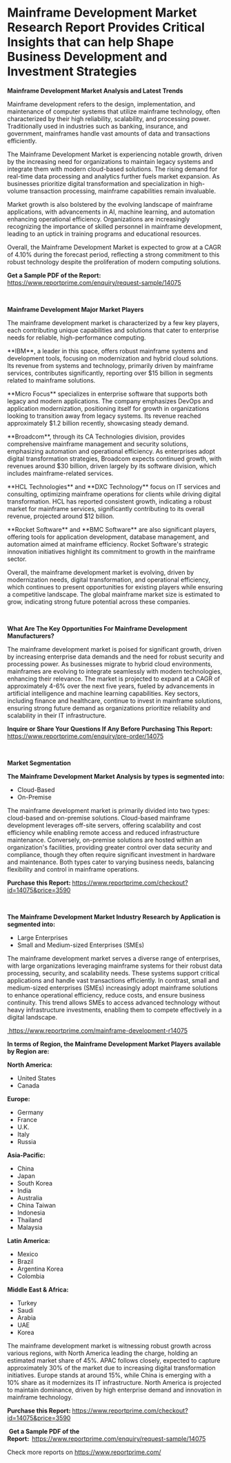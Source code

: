 <p><h1>Mainframe Development Market Research Report Provides Critical Insights that can help Shape Business Development and Investment Strategies</h1></p><p><strong>Mainframe Development Market Analysis and Latest Trends</strong></p>
<p><p>Mainframe development refers to the design, implementation, and maintenance of computer systems that utilize mainframe technology, often characterized by their high reliability, scalability, and processing power. Traditionally used in industries such as banking, insurance, and government, mainframes handle vast amounts of data and transactions efficiently.</p><p>The Mainframe Development Market is experiencing notable growth, driven by the increasing need for organizations to maintain legacy systems and integrate them with modern cloud-based solutions. The rising demand for real-time data processing and analytics further fuels market expansion. As businesses prioritize digital transformation and specialization in high-volume transaction processing, mainframe capabilities remain invaluable.</p><p>Market growth is also bolstered by the evolving landscape of mainframe applications, with advancements in AI, machine learning, and automation enhancing operational efficiency. Organizations are increasingly recognizing the importance of skilled personnel in mainframe development, leading to an uptick in training programs and educational resources.</p><p>Overall, the Mainframe Development Market is expected to grow at a CAGR of 4.10% during the forecast period, reflecting a strong commitment to this robust technology despite the proliferation of modern computing solutions.</p></p>
<p><strong>Get a Sample PDF of the Report:&nbsp;</strong> <a href="https://www.reportprime.com/enquiry/request-sample/14075?utm_campaign=3118&utm_medium=2&utm_source=Github&utm_content=ia&utm_term=20032025&utm_id=mainframe-development">https://www.reportprime.com/enquiry/request-sample/14075</a></p>
<p>&nbsp;</p>
<p><strong>Mainframe Development Major Market Players</strong></p>
<p><p>The mainframe development market is characterized by a few key players, each contributing unique capabilities and solutions that cater to enterprise needs for reliable, high-performance computing. </p><p>**IBM**, a leader in this space, offers robust mainframe systems and development tools, focusing on modernization and hybrid cloud solutions. Its revenue from systems and technology, primarily driven by mainframe services, contributes significantly, reporting over $15 billion in segments related to mainframe solutions.</p><p>**Micro Focus** specializes in enterprise software that supports both legacy and modern applications. The company emphasizes DevOps and application modernization, positioning itself for growth in organizations looking to transition away from legacy systems. Its revenue reached approximately $1.2 billion recently, showcasing steady demand.</p><p>**Broadcom**, through its CA Technologies division, provides comprehensive mainframe management and security solutions, emphasizing automation and operational efficiency. As enterprises adopt digital transformation strategies, Broadcom expects continued growth, with revenues around $30 billion, driven largely by its software division, which includes mainframe-related services.</p><p>**HCL Technologies** and **DXC Technology** focus on IT services and consulting, optimizing mainframe operations for clients while driving digital transformation. HCL has reported consistent growth, indicating a robust market for mainframe services, significantly contributing to its overall revenue, projected around $12 billion.</p><p>**Rocket Software** and **BMC Software** are also significant players, offering tools for application development, database management, and automation aimed at mainframe efficiency. Rocket Software's strategic innovation initiatives highlight its commitment to growth in the mainframe sector.</p><p>Overall, the mainframe development market is evolving, driven by modernization needs, digital transformation, and operational efficiency, which continues to present opportunities for existing players while ensuring a competitive landscape. The global mainframe market size is estimated to grow, indicating strong future potential across these companies.</p></p>
<p>&nbsp;</p>
<p><strong>What Are The Key Opportunities For Mainframe Development Manufacturers?</strong></p>
<p><p>The mainframe development market is poised for significant growth, driven by increasing enterprise data demands and the need for robust security and processing power. As businesses migrate to hybrid cloud environments, mainframes are evolving to integrate seamlessly with modern technologies, enhancing their relevance. The market is projected to expand at a CAGR of approximately 4-6% over the next five years, fueled by advancements in artificial intelligence and machine learning capabilities. Key sectors, including finance and healthcare, continue to invest in mainframe solutions, ensuring strong future demand as organizations prioritize reliability and scalability in their IT infrastructure.</p></p>
<p><strong>Inquire or Share Your Questions If Any Before Purchasing This Report:</strong> <a href="https://www.reportprime.com/enquiry/pre-order/14075?utm_campaign=3118&utm_medium=2&utm_source=Github&utm_content=ia&utm_term=20032025&utm_id=mainframe-development">https://www.reportprime.com/enquiry/pre-order/14075</a></p>
<p>&nbsp;</p>
<p><strong>Market Segmentation</strong></p>
<p><strong>The Mainframe Development Market Analysis by types is segmented into:</strong></p>
<p><ul><li>Cloud-Based</li><li>On-Premise</li></ul></p>
<p><p>The mainframe development market is primarily divided into two types: cloud-based and on-premise solutions. Cloud-based mainframe development leverages off-site servers, offering scalability and cost efficiency while enabling remote access and reduced infrastructure maintenance. Conversely, on-premise solutions are hosted within an organization's facilities, providing greater control over data security and compliance, though they often require significant investment in hardware and maintenance. Both types cater to varying business needs, balancing flexibility and control in mainframe operations.</p></p>
<p><strong>Purchase this Report:&nbsp;</strong><a href="https://www.reportprime.com/checkout?id=14075&price=3590&utm_campaign=3118&utm_medium=2&utm_source=Github&utm_content=ia&utm_term=20032025&utm_id=mainframe-development">https://www.reportprime.com/checkout?id=14075&price=3590</a></p>
<p>&nbsp;</p>
<p><strong>The Mainframe Development Market Industry Research by Application is segmented into:</strong></p>
<p><ul><li>Large Enterprises</li><li>Small and Medium-sized Enterprises (SMEs)</li></ul></p>
<p><p>The mainframe development market serves a diverse range of enterprises, with large organizations leveraging mainframe systems for their robust data processing, security, and scalability needs. These systems support critical applications and handle vast transactions efficiently. In contrast, small and medium-sized enterprises (SMEs) increasingly adopt mainframe solutions to enhance operational efficiency, reduce costs, and ensure business continuity. This trend allows SMEs to access advanced technology without heavy infrastructure investments, enabling them to compete effectively in a digital landscape.</p></p>
<p><a href="https://www.reportprime.com/mainframe-development-r14075?utm_campaign=3118&utm_medium=2&utm_source=Github&utm_content=ia&utm_term=20032025&utm_id=mainframe-development">&nbsp;https://www.reportprime.com/mainframe-development-r14075</a></p>
<p><strong>In terms of Region, the Mainframe Development Market Players available by Region are:</strong></p>
<p>
    <p> <strong> North America: </strong>
        <ul>
            <li>United States</li>
            <li>Canada</li>
        </ul>
        </p> 
    <p> <strong> Europe: </strong>
        <ul>
            <li>Germany</li>
            <li>France</li>
            <li>U.K.</li>
            <li>Italy</li>
            <li>Russia</li>
        </ul>
        </p> 
    <p> <strong> Asia-Pacific: </strong>
        <ul>
            <li>China</li>
            <li>Japan</li>
            <li>South Korea</li>
            <li>India</li>
            <li>Australia</li>
            <li>China Taiwan</li>
            <li>Indonesia</li>
            <li>Thailand</li>
            <li>Malaysia</li>
        </ul>
        </p> 
    <p> <strong> Latin America: </strong>
        <ul>
            <li>Mexico</li>
            <li>Brazil</li>
            <li>Argentina Korea</li>
            <li>Colombia</li>
        </ul>
        </p> 
    <p> <strong> Middle East & Africa: </strong>
        <ul>
            <li>Turkey</li>
            <li>Saudi</li>
            <li>Arabia</li>
            <li>UAE</li>
            <li>Korea</li>
        </ul>
    </p>
    </p>
<p><p>The mainframe development market is witnessing robust growth across various regions, with North America leading the charge, holding an estimated market share of 45%. APAC follows closely, expected to capture approximately 30% of the market due to increasing digital transformation initiatives. Europe stands at around 15%, while China is emerging with a 10% share as it modernizes its IT infrastructure. North America is projected to maintain dominance, driven by high enterprise demand and innovation in mainframe technology.</p></p>
<p><strong>Purchase this Report: </strong><a href="https://www.reportprime.com/checkout?id=14075&price=3590&utm_campaign=3118&utm_medium=2&utm_source=Github&utm_content=ia&utm_term=20032025&utm_id=mainframe-development">https://www.reportprime.com/checkout?id=14075&price=3590</a></p>
<p>&nbsp;<strong>Get a Sample PDF of the Report:&nbsp;&nbsp;</strong><a href="https://www.reportprime.com/enquiry/request-sample/14075?utm_campaign=3118&utm_medium=2&utm_source=Github&utm_content=ia&utm_term=20032025&utm_id=mainframe-development">https://www.reportprime.com/enquiry/request-sample/14075</a></p>
<p><strong></strong></p>
<p>Check more reports on <a href="https://www.reportprime.com/?utm_campaign=3118&utm_medium=2&utm_source=Github&utm_content=ia&utm_term=20032025&utm_id=mainframe-development">https://www.reportprime.com/</a></p>